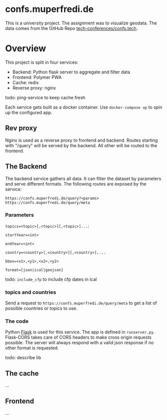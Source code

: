 # confs.muperfredi.de

This is a university project. The assignment was to visualize geodata. The data comes from the GitHub Repo [tech-conferences/confs.tech](https://github.com/tech-conferences/confs.tech).

# Overview

This project is split in four services: 
- Backend: Python flask server to aggregate and filter data
- Frontend: Polymer PWA
- Cache: redis
- Reverse proxy: nginx

todo: ping-service to keep cache fresh

Each service gets built as a docker container. Use `docker-compose up` to spin up the configured app.

## Rev proxy

Nginx is used as a reverse proxy to frontend and backend. Routes starting with "/query" will be served by the backend. All other will be routed to the frontend.  

## The Backend

The backend service gathers all data. It can filter the dataset by parameters and serve different formats. The following routes are exposed by the service:

    https://confs.muperfredi.de/query?<params>
    https://confs.muperfredi.de/query/meta
    
### Parameters

`topics=<topic>[,<topic>][,<topic>]...`: 
        
`startYear=<int>`

`endYear=<int>`

`country=<country>[,<country>][,<country>],...`

`bbox=<x1>,<y1>,<x2>,<y2>`

`format=[json|ical|geojson]`

todo: `include_cfp` to include cfp dates in ical

### topics and countries

Send a request to `https://confs.muperfredi.de/query/meta` to get a list of possible countries or topics to use.


### The code

Python [Flask](http://flask.pocoo.org/) is used for this service. The app is defined in `runserver.py`. Flask-CORS takes care of CORS headers to make cross origin requests possible. The server will always respond with a valid json response if no other format is requested.

todo: describe lib

## The cache

...

## Frontend

...
